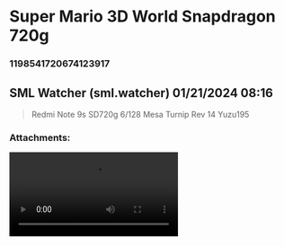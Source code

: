 # Super Mario 3D World Snapdragon 720g
### 1198541720674123917
## SML Watcher (sml.watcher) 01/21/2024 08:16 

> Redmi Note 9s
> SD720g
> 6/128
> Mesa Turnip Rev 14
> Yuzu195
### Attachments: 
![VID_20240118_220046_182.mp4](https://yuzudiscordbackup.s3.us-west-2.amazonaws.com/files-media/1198541720674123917_VID_20240118_220046_182.mp4)


